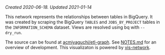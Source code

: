 _Created 2020-06-18. Updated 2021-01-14_

This network represents the relationships between tables in BigQuery. It was
created by scraping the BigQuery `TABLES` and `JOBS_BY_PROJECT` tables in the
`INFORMATION_SCHEMA` dataset. Views are resolved using bq with `--dry_run`.

The source can be found at
[acmiyaguchi/etl-graph](https://github.com/acmiyaguchi/etl-graph). See
[NOTES.md](https://github.com/acmiyaguchi/etl-graph/blob/main/NOTES.md) for an
overview of development. This visualizaton is powered by
[vis-network](https://visjs.github.io/vis-network/docs/network/).
